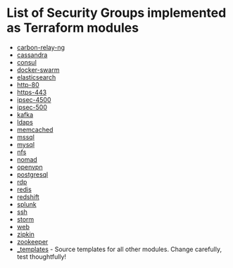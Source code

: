 List of Security Groups implemented as Terraform modules
========================================================


* [carbon-relay-ng](carbon-relay-ng)
* [cassandra](cassandra)
* [consul](consul)
* [docker-swarm](docker-swarm)
* [elasticsearch](elasticsearch)
* [http-80](http-80)
* [https-443](https-443)
* [ipsec-4500](ipsec-4500)
* [ipsec-500](ipsec-500)
* [kafka](kafka)
* [ldaps](ldaps)
* [memcached](memcached)
* [mssql](mssql)
* [mysql](mysql)
* [nfs](nfs)
* [nomad](nomad)
* [openvpn](openvpn)
* [postgresql](postgresql)
* [rdp](rdp)
* [redis](redis)
* [redshift](redshift)
* [splunk](splunk)
* [ssh](ssh)
* [storm](storm)
* [web](web)
* [zipkin](zipkin)
* [zookeeper](zookeeper)
* [_templates](_templates) - Source templates for all other modules. Change carefully, test thoughtfully!


